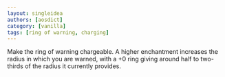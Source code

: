 ```yaml
---
layout: singleidea
authors: [aosdict]
category: [vanilla]
tags: [ring of warning, charging]
---
```

Make the ring of warning chargeable. A higher enchantment increases the radius in which you are warned, with a +0 ring giving around half to two-thirds of the radius it currently provides.
